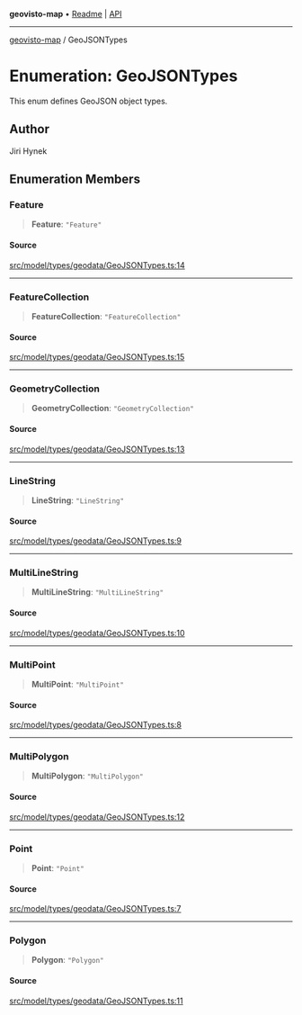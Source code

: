 **geovisto-map** • [Readme](../README.md) \| [API](../globals.md)

***

[geovisto-map](../README.md) / GeoJSONTypes

# Enumeration: GeoJSONTypes

This enum defines GeoJSON object types.

## Author

Jiri Hynek

## Enumeration Members

### Feature

> **Feature**: `"Feature"`

#### Source

[src/model/types/geodata/GeoJSONTypes.ts:14](https://github.com/geovisto/geovisto-map/blob/e22d774889dbc28cc1ec62933ecf6bab6690f172/src/model/types/geodata/GeoJSONTypes.ts#L14)

***

### FeatureCollection

> **FeatureCollection**: `"FeatureCollection"`

#### Source

[src/model/types/geodata/GeoJSONTypes.ts:15](https://github.com/geovisto/geovisto-map/blob/e22d774889dbc28cc1ec62933ecf6bab6690f172/src/model/types/geodata/GeoJSONTypes.ts#L15)

***

### GeometryCollection

> **GeometryCollection**: `"GeometryCollection"`

#### Source

[src/model/types/geodata/GeoJSONTypes.ts:13](https://github.com/geovisto/geovisto-map/blob/e22d774889dbc28cc1ec62933ecf6bab6690f172/src/model/types/geodata/GeoJSONTypes.ts#L13)

***

### LineString

> **LineString**: `"LineString"`

#### Source

[src/model/types/geodata/GeoJSONTypes.ts:9](https://github.com/geovisto/geovisto-map/blob/e22d774889dbc28cc1ec62933ecf6bab6690f172/src/model/types/geodata/GeoJSONTypes.ts#L9)

***

### MultiLineString

> **MultiLineString**: `"MultiLineString"`

#### Source

[src/model/types/geodata/GeoJSONTypes.ts:10](https://github.com/geovisto/geovisto-map/blob/e22d774889dbc28cc1ec62933ecf6bab6690f172/src/model/types/geodata/GeoJSONTypes.ts#L10)

***

### MultiPoint

> **MultiPoint**: `"MultiPoint"`

#### Source

[src/model/types/geodata/GeoJSONTypes.ts:8](https://github.com/geovisto/geovisto-map/blob/e22d774889dbc28cc1ec62933ecf6bab6690f172/src/model/types/geodata/GeoJSONTypes.ts#L8)

***

### MultiPolygon

> **MultiPolygon**: `"MultiPolygon"`

#### Source

[src/model/types/geodata/GeoJSONTypes.ts:12](https://github.com/geovisto/geovisto-map/blob/e22d774889dbc28cc1ec62933ecf6bab6690f172/src/model/types/geodata/GeoJSONTypes.ts#L12)

***

### Point

> **Point**: `"Point"`

#### Source

[src/model/types/geodata/GeoJSONTypes.ts:7](https://github.com/geovisto/geovisto-map/blob/e22d774889dbc28cc1ec62933ecf6bab6690f172/src/model/types/geodata/GeoJSONTypes.ts#L7)

***

### Polygon

> **Polygon**: `"Polygon"`

#### Source

[src/model/types/geodata/GeoJSONTypes.ts:11](https://github.com/geovisto/geovisto-map/blob/e22d774889dbc28cc1ec62933ecf6bab6690f172/src/model/types/geodata/GeoJSONTypes.ts#L11)
